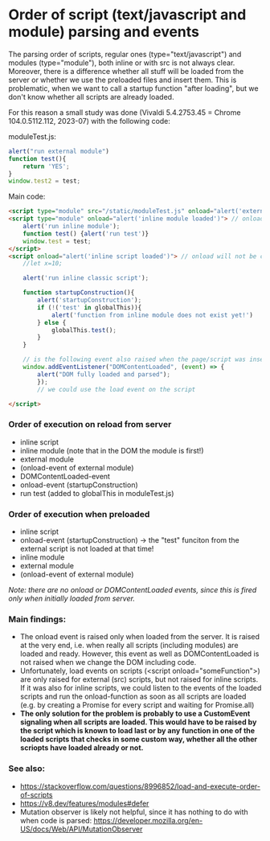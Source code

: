 # Order of script (text/javascript and module) parsing and events

The parsing order of scripts, regular ones (type="text/javascript") and modules (type="module"), both inline or with src is not always clear. Moreover, there is a difference whether all stuff will be loaded from the server or whether we use the preloaded files and insert them. This is problematic, when we want to call a startup function "after loading", but we don't know whether all scripts are already loaded.

For this reason a small study was done (Vivaldi 5.4.2753.45 = Chrome 104.0.5112.112, 2023-07) with the following code:

moduleTest.js:
```javascript
alert("run external module")
function test(){
	return 'YES';
}
window.test2 = test;
```

Main code:
```html
<script type="module" src="/static/moduleTest.js" onload="alert('external module loaded')"></script>
<script type="module" onload="alert('inline module loaded')"> // onload will not be called!
    alert('run inline module');
    function test() {alert('run test')}
    window.test = test;
</script>
<script onload="alert('inline script loaded')"> // onload will not be called!
    //let x=10;

    alert('run inline classic script');

    function startupConstruction(){
        alert('startupConstruction');
        if (!('test' in globalThis)){
            alert('function from inline module does not exist yet!')
        } else {
            globalThis.test();
        }
    }

    // is the following event also raised when the page/script was inserted
    window.addEventListener("DOMContentLoaded", (event) => {
        alert("DOM fully loaded and parsed");
        });
        // we could use the load event on the script

</script>

```

### Order of execution on reload from server
- inline script
- inline module (note that in the DOM the module is first!)
- external module
- (onload-event of external module)
- DOMContentLoaded-event
- onload-event (startupConstruction)
- run test (added to globalThis in moduleTest.js)

### Order of execution when preloaded
- inline script
- onload-event (startupConstruction) &rarr; the "test" funciton from the external script is not loaded at that time! 
- inline module
- external module
- (onload-event of external module)

*Note: there are no onload or DOMContentLoaded events, since this is fired only when initially loaded from server.*

### Main findings:
- The onload event is raised only when loaded from the server. It is raised at the very end, i.e. when really all scripts (including modules) are loaded and ready. However, this event as well as DOMContentLoaded is not raised when we change the DOM including code.
- Unfortunately, load events on scripts (\<script onload="someFunction">) are only raised for external (src) scripts, but not raised for inline scripts. If it was also for inline scripts, we could listen to the events of the loaded scripts and run the onload-function as soon as all scripts are loaded (e.g. by creating a Promise for every script and waiting for Promise.all)
- **The only solution for the problem is probably to use a CustomEvent signaling when all scripts are loaded. This would have to be raised by the script which is known to load last or by any function in one of the loaded scripts that checks in some custom way, whether all the other scriopts have loaded already or not.**

### See also:
- https://stackoverflow.com/questions/8996852/load-and-execute-order-of-scripts
- https://v8.dev/features/modules#defer
- Mutation observer is likely not helpful, since it has nothing to do with when code is parsed: https://developer.mozilla.org/en-US/docs/Web/API/MutationObserver
